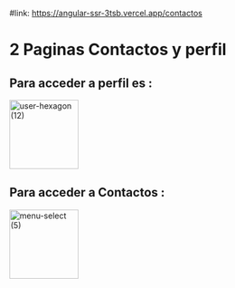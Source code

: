#link: https://angular-ssr-3tsb.vercel.app/contactos

# 2 Paginas Contactos y perfil

## Para acceder a perfil es :

<img width="122" height="122" alt="user-hexagon (12)" src="https://github.com/user-attachments/assets/ff7813d9-adff-4565-a4a3-93fb35a5320d" />

## Para acceder a Contactos :

<img width="122" height="122" alt="menu-select (5)" src="https://github.com/user-attachments/assets/061ce805-6db6-4248-a829-21782a0db2f9" />
